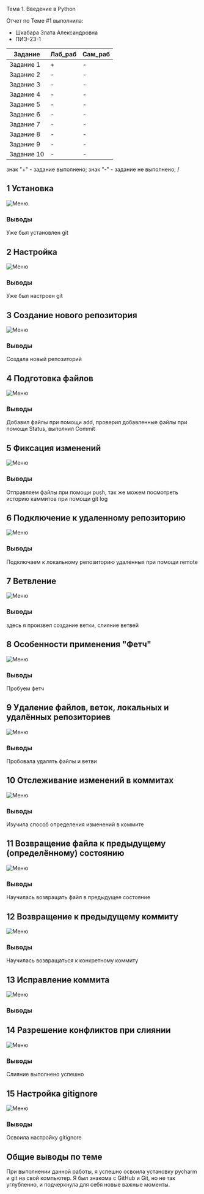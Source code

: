Тема 1. Введение в Python

Отчет по Теме #1 выполнила:

- Шкабара Злата Александровна
- ПИЭ-23-1

| Задание | Лаб_раб | Сам_раб |
| ------ | ------ | ------ |
| Задание 1 | + | - |
| Задание 2 | - | - |
| Задание 3 | - | - |
| Задание 4 | - | - |
| Задание 5 | - | - |
| Задание 6 | - | - |
| Задание 7 | - | - |
| Задание 8 | - | - |
| Задание 9 | - | - |
| Задание 10 | - | - |

знак "+" - задание выполнено; знак "-" - задание не выполнено;
/
## 1 Установка
![Меню](https://github.com/zlatash05/software-engineering/blob/Тема-1/images/first.png).

### Выводы

Уже был установлен git

## 2 Настройка

![Меню](https://github.com/zlatash05/software-engineering/blob/%D0%A2%D0%B5%D0%BC%D0%B0-1/images/2.png)

### Выводы

Уже был настроен git

## 3 Создание нового репозитория

![Меню](https://github.com/zlatash05/software-engineering/blob/%D0%A2%D0%B5%D0%BC%D0%B0-1/images/3.png)

### Выводы

Создала новый репозиторий

## 4 Подготовка файлов

![Меню](https://github.com/zlatash05/software-engineering/blob/%D0%A2%D0%B5%D0%BC%D0%B0-1/images/4.png)

### Выводы

Добавил файлы при помощи add, проверил добавленные файлы при помощи Status, выполнил Commit

## 5 Фиксация изменений

![Меню](https://github.com/zlatash05/software-engineering/blob/%D0%A2%D0%B5%D0%BC%D0%B0-1/images/5.png)

### Выводы

Отправляем файлы при помощи push, так же можем посмотреть историю каммитов при помощи git log

## 6 Подключение к удаленному репозиторию

![Меню](https://github.com/zlatash05/software-engineering/blob/%D0%A2%D0%B5%D0%BC%D0%B0-1/images/6.png)

### Выводы

Подключаем к локальному репозиторию удаленных при помощи remote

## 7 Ветвление

![Меню](https://github.com/zlatash05/software-engineering/blob/%D0%A2%D0%B5%D0%BC%D0%B0-1/images/7.png)

### Выводы

здесь я произвел создание ветки, слияние ветвей

## 8 Особенности применения "Фетч"

![Меню](https://github.com/zlatash05/software-engineering/blob/%D0%A2%D0%B5%D0%BC%D0%B0-1/images/8.png)

### Выводы

Пробуем фетч

## 9 Удаление файлов, веток, локальных и удалённых репозиториев

![Меню](https://github.com/zlatash05/software-engineering/blob/%D0%A2%D0%B5%D0%BC%D0%B0-1/images/9.png)

### Выводы

Пробовала удалять файлы и ветви

## 10 Отслеживание изменений в коммитах

![Меню](https://github.com/zlatash05/software-engineering/blob/%D0%A2%D0%B5%D0%BC%D0%B0-1/images/10.png)

### Выводы

Изучила способ определения изменений в коммите

## 11 Возвращение файла к предыдущему (определённому) состоянию

![Меню](https://github.com/zlatash05/software-engineering/blob/%D0%A2%D0%B5%D0%BC%D0%B0-1/images/11.png)

### Выводы

Научилась возвращать файл в предыдущее состояние

## 12 Возвращение к предыдущему коммиту

![Меню](https://github.com/zlatash05/software-engineering/blob/%D0%A2%D0%B5%D0%BC%D0%B0-1/images/12.png)

### Выводы

Научилась возвращаться к конкретному коммиту

## 13 Исправление коммита

![Меню](https://github.com/zlatash05/software-engineering/blob/%D0%A2%D0%B5%D0%BC%D0%B0-1/images/13.png)

### Выводы

## 14 Разрешение конфликтов при слиянии

![Меню](https://github.com/zlatash05/software-engineering/blob/%D0%A2%D0%B5%D0%BC%D0%B0-1/images/14.png)

### Выводы

Слияние выполнено успешно

## 15 Настройка gitignore

![Меню](https://github.com/zlatash05/software-engineering/blob/%D0%A2%D0%B5%D0%BC%D0%B0-1/images/15.png)

### Выводы

Освоила настройку gitignore

## Общие выводы по теме
При выполнении данной работы, я успешно освоила установку pycharm и git на свой компьютер. Я был знакома с GitHub и Git, но не так углубленно, и подчеркнула для себя новые важные моменты. 
